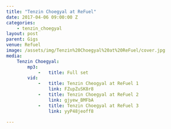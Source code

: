 ```yaml
---
title: "Tenzin Choegyal at ReFuel"
date: 2017-04-06 09:00:00 Z
categories:
    - tenzin_choegyal
layout: post
parent: Gigs
venue: Refuel
image: /assets/img/Tenzin%20Choegyal%20at%20ReFuel/cover.jpg
media:
    Tenzin Choegyal:
        mp3:
            -   title: Full set
        vid:
            -   title: Tenzin Cheogyal at ReFuel 1
                link: FZupZuSK8r8
            -   title: Tenzin Choegyal at ReFuel 2
                link: gjyew_BMFbA
            -   title: Tenzin Choegyal at ReFuel 3
                link: yyP48jeoff8

---
```


